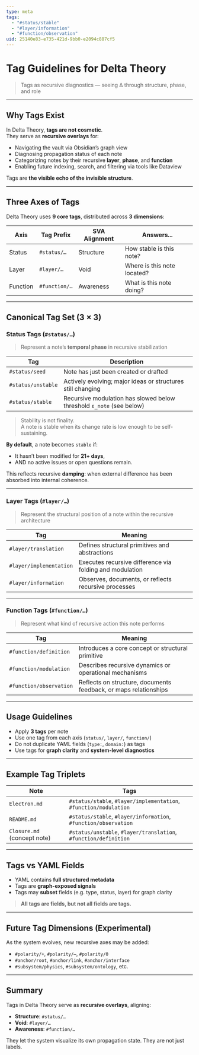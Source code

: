 ```yaml
---
type: meta
tags:
  - "#status/stable"
  - "#layer/information"
  - "#function/observation"
uid: 25140e83-e735-421d-9bb0-e2094c887cf5
---
```


# Tag Guidelines for Delta Theory  
> Tags as recursive diagnostics — seeing ∆ through structure, phase, and role

---

## Why Tags Exist

In Delta Theory, **tags are not cosmetic**.  
They serve as **recursive overlays** for:

- Navigating the vault via Obsidian’s graph view  
- Diagnosing propagation status of each note  
- Categorizing notes by their recursive **layer**, **phase**, and **function**  
- Enabling future indexing, search, and filtering via tools like Dataview  

Tags are **the visible echo of the invisible structure**.

---

## Three Axes of Tags

Delta Theory uses **9 core tags**, distributed across **3 dimensions**:

| Axis      | Tag Prefix     | SVA Alignment | Answers...                |
|-----------|----------------|----------------|----------------------------|
| Status    | `#status/…`     | Structure       | How stable is this note?   |
| Layer     | `#layer/…`      | Void            | Where is this note located? |
| Function  | `#function/…`   | Awareness       | What is this note doing?   |

---

## Canonical Tag Set (3 × 3)

### Status Tags (`#status/…`)  
> Represent a note’s **temporal phase** in recursive stabilization

| Tag                  | Description |
|----------------------|-------------|
| `#status/seed`       | Note has just been created or drafted |
| `#status/unstable`   | Actively evolving; major ideas or structures still changing |
| `#status/stable`     | Recursive modulation has slowed below threshold `ε_note` (see below) |

> Stability is not finality.  
> A note is stable when its change rate is low enough to be self-sustaining.  

**By default**, a note becomes `stable` if:
- It hasn’t been modified for **21+ days**,  
- AND no active issues or open questions remain.  

This reflects recursive **damping**: when external difference has been absorbed into internal coherence.

---

### Layer Tags (`#layer/…`)  
> Represent the structural position of a note within the recursive architecture

| Tag                      | Meaning |
|--------------------------|---------|
| `#layer/translation`     | Defines structural primitives and abstractions |
| `#layer/implementation`  | Executes recursive difference via folding and modulation |
| `#layer/information`     | Observes, documents, or reflects recursive processes |

---

### Function Tags (`#function/…`)  
> Represent what kind of recursive action this note performs

| Tag                        | Meaning |
|----------------------------|---------|
| `#function/definition`     | Introduces a core concept or structural primitive |
| `#function/modulation`     | Describes recursive dynamics or operational mechanisms |
| `#function/observation`    | Reflects on structure, documents feedback, or maps relationships |

---

## Usage Guidelines

- Apply **3 tags** per note  
- Use one tag from each axis (`status/`, `layer/`, `function/`)  
- Do not duplicate YAML fields (`type:`, `domain:`) as tags  
- Use tags for **graph clarity** and **system-level diagnostics**

---

## Example Tag Triplets

| Note                         | Tags |
|------------------------------|------|
| `Electron.md`                | `#status/stable`, `#layer/implementation`, `#function/modulation` |
| `README.md`                  | `#status/stable`, `#layer/information`, `#function/observation` |
| `Closure.md` (concept note)  | `#status/unstable`, `#layer/translation`, `#function/definition` |

---

## Tags vs YAML Fields

- YAML contains **full structured metadata**  
- Tags are **graph-exposed signals**  
- Tags may **subset** fields (e.g. type, status, layer) for graph clarity  

> **All tags are fields, but not all fields are tags.**

---

## Future Tag Dimensions (Experimental)

As the system evolves, new recursive axes may be added:

- `#polarity/+`, `#polarity/–`, `#polarity/0`  
- `#anchor/root`, `#anchor/link`, `#anchor/interface`  
- `#subsystem/physics`, `#subsystem/ontology`, etc.

---

## Summary

Tags in Delta Theory serve as **recursive overlays**, aligning:

- **Structure**: `#status/…`  
- **Void**: `#layer/…`  
- **Awareness**: `#function/…`  

They let the system visualize its own propagation state.  They are not just labels. 
